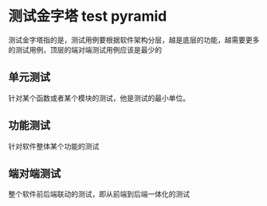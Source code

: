 # 测试金字塔 test pyramid

测试金字塔指的是，测试用例要根据软件架构分层，越是底层的功能，越需要更多的测试用例，顶层的端对端测试用例应该是最少的

## 单元测试

针对某个函数或者某个模块的测试，他是测试的最小单位。

## 功能测试

针对软件整体某个功能的测试

## 端对端测试

整个软件前后端联动的测试，即从前端到后端一体化的测试
